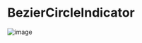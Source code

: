 # BezierCircleIndicator

![image](https://github.com/Leolusir/BezierCircleIndicator/tree/master/gif/preview.gif)
